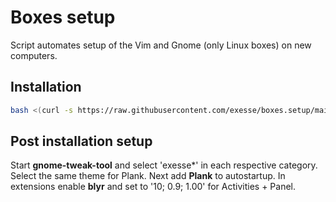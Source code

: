 # Boxes setup
Script automates setup of the Vim and Gnome (only Linux boxes) on new computers.

## Installation
```bash
bash <(curl -s https://raw.githubusercontent.com/exesse/boxes.setup/main/install.sh)
```

## Post installation setup
Start **gnome-tweak-tool** and select 'exesse*' in each respective category.
Select the same theme for Plank. Next add **Plank** to autostartup.
In extensions enable **blyr** and set to '10; 0.9; 1.00' for Activities + Panel.